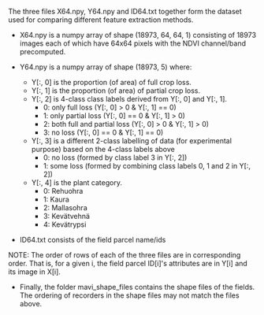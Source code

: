The three files X64.npy, Y64.npy and ID64.txt together form the dataset used for comparing different feature extraction methods.

- X64.npy is a numpy array of shape (18973, 64, 64, 1) consisting of 18973 images each of which have 64x64 pixels with the NDVI channel/band precomputed.

- Y64.npy is a numpy array of shape (18973, 5) where:
	- Y[:, 0] is the proportion (of area) of full crop loss.
	- Y[:, 1] is the proportion (of area) of partial crop loss.
	- Y[:, 2] is 4-class class labels derived from Y[:, 0] and Y[:, 1]. 
		- 0: only full loss (Y[:, 0] > 0 & Y[:, 1] == 0)
		- 1: only partial loss (Y[:, 0] == 0 & Y[:, 1] > 0)
		- 2: both full and partial loss (Y[:, 0] > 0 & Y[:, 1] > 0)
		- 3: no loss (Y[:, 0] == 0 & Y[:, 1] == 0)
	- Y[:, 3] is a different 2-class labelling of data (for experimental purpose) based on the 4-class labels above
		- 0: no loss (formed by class label 3 in Y[:, 2])
		- 1: some loss (formed by combining class labels 0, 1 and 2 in Y[:, 2])
	- Y[:, 4] is the plant category. 
		- 0: Rehuohra
		- 1: Kaura
		- 2: Mallasohra
		- 3: Kevätvehnä
		- 4: Kevätrypsi
			
- ID64.txt consists of the field parcel name/ids

NOTE: The order of rows of each of the three files are in corresponding order. That is, for a given i, the field parcel ID[i]'s attributes are in Y[i] and its image in X[i].

- Finally, the folder mavi_shape_files contains the shape files of the fields. The ordering of recorders in the shape files may not match the files above.

